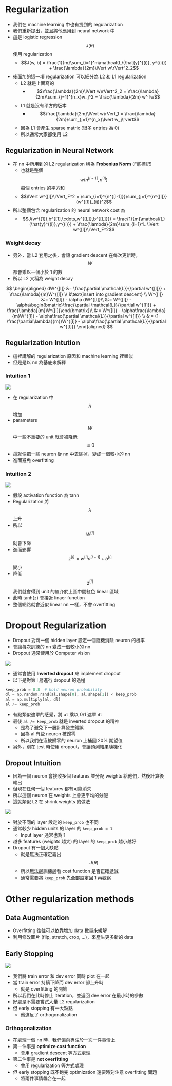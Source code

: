 # Regularization

* 我們在 machine learning 中也有提到的 regularization
* 我們重新提出，並且將他應用到 neural network 中
* 這是 logistic regression $$J(\theta)$$ 使用 regularization
  * $$J(w, b) = \frac{1}{m}\sum_{i=1}^m\mathcal{L}(\hat{y}^{(i)}, y^{(i)}) + \frac{\lambda}{2m}\lVert w\rVert^2_2$$
* 後面加的這一項 regularization 可以細分為 L2 和 L1 regularization
  * L2 就是上面寫的
    * $$\frac{\lambda}{2m}\lVert w\rVert^2_2 = \frac{\lambda}{2m}\sum_{j=1}^{n_x}w_j^2 = \frac{\lambda}{2m} w^Tw$$
  * L1 就是沒有平方的版本
    * $$\frac{\lambda}{2m}\lVert w\rVert_1 = \frac{\lambda}{2m}\sum_{j=1}^{n_x}\lvert w_j\rvert$$
  * 因為 L1 會產生 sparse matrix (很多 entries 為 0)
  * 所以通常大家都使用 L2

## Regularization in Neural Network

* 在 nn 中所用到的 L2 regularization 稱為 **Frobenius Norm** (F底標記)
  * 也就是整個 $$w (n^{[l-1]}, n^{[l]})$$ 每個 entries 的平方和
  * $$\lVert w^{[l]}\rVert_F^2 = \sum_{i=1}^{n^{[l-1]}}\sum_{j=1}^{n^{[l]}}(w^{[l]}_{ij})^2$$
* 所以整個包含 regularization 的 neural network cost 為
  * $$J(w^{[1]},b^{[1],\cdots,w^{[L]},b^{[L]}}) = \frac{1}{m}\mathcal{L}(\hat{y}^{(i)},y^{(i)}) + \frac{\lambda}{2m}\sum_{l=1}^L \lVert w^{[l]}\rVert_F^2$$

### Weight decay

* 另外，當 L2 套用之後，會讓 gradient descent 在每次更新時， $$W$$ 都會乘以一個小於 1 的數
* 所以 L2 又稱為 weight decay

$$
\begin{aligned}
dW^{[l]} &= \frac{\partial \mathcal{L}}{\partial w^{[l]}} + \frac{\lambda}{m}W^{[l]} \\
&\text{insert into gradient descent} \\
W^{[l]} &:= W^{[l]} - \alpha dW^{[l]}\\
&:= W^{[l]} - \alpha\begin{bmatrix}\frac{\partial \mathcal{L}}{\partial w^{[l]}} + \frac{\lambda}{m}W^{[l]}\end{bmatrix}\\
&:= W^{[l]} - \alpha\frac{\lambda}{m}W^{[l]} - \alpha\frac{\partial \mathcal{L}}{\partial w^{[l]}} \\
&:= (1-\frac{\partial\lambda}{m})W^{[l]} -  \alpha\frac{\partial \mathcal{L}}{\partial w^{[l]}}
\end{aligned}
$$

## Regularization Intution

* 這裡講解的 regularization 原因和 machine learning 裡類似
* 但是是以 nn 為基底來解釋

### Intuition 1

![](../../.gitbook/assets/regularization_intuition_nn_1.png)

* 在 regularization 中 $$\lambda$$ 增加
* parameters $$W$$ 中一些不重要的 unit 就會被降低 $$\approx 0$$
* 這就像把一些 neuron 從 nn 中去除掉，變成一個較小的 nn
* 進而避免 overfitting

### Intuition 2

![](../../.gitbook/assets/regularization_intuition_nn_2.png)

* 假設 activation function 為 tanh
* Regularization 將 $$\lambda$$ 上升
* 所以 $$W^{[l]}$$ 就會下降
* 進而影響 $$z^{[l]} = w^{[l]}a^{[l-1]}+b^{[l]}$$ 變小
* 降低 $$z^{[l]}$$ 我們就會得到 unit 的值介於上圖中間紅色 linear 區域
* 此時 tanh(z) 會接近 linaer function
* 整個網路就會近似 linear nn 一樣，不會 overfitting

# Dropout Regularization

* Dropout 對每一個 hidden layer 設定一個隨機消除 neuron 的機率
* 會讓每次訓練的 nn 變成一個較小的 nn
* Dropout 通常使用於 Computer vision

![](../../.gitbook/assets/dropout_regularization.png)

* 通常會使用 **Inverted dropout** 來 implement dropout
* 以下是對第 l 層進行 dropout 的過程

``` python
keep_prob = 0.8  # hold neuron probability
dl = np.random.rand(al.shape[0], al.shape[1]) < keep_prob
al = np.multiply(al, dl)
al /= keep_prob
```

* 有點類似遮罩的感覺，將 `al` 乘以 0/1 遮罩 `dl`
* 最後 `al /= keep_prob` 就是 inverted dropout 的精神
  * 是為了避免下一層計算發生錯誤
  * 因為 al 有些 neuron 被歸零
  * 所以我們在沒被歸零的 neuron 上補回 20% 期望值
* 另外，別在 test 時使用 dropout，會讓預測結果隨機化

## Dropout Intuition

* 因為一個 neuron 會接收多個 features 並分配 weights 給他們，然後計算後輸出
* 但現在任何一個 features 都有可能消失
* 所以這個 neuron 在 weights 上會更平均的分配
* 這就類似 L2 在 shrink weights 的做法

![](../../.gitbook/assets/dropout_keep_prob_setting.png)

* 對於不同的 layer 設定的 `keep_prob` 也不同
* 通常較少 hidden units 的 layer 的 `keep_prob = 1`
  * Input layer 通常也為 1
* 越多 features (weights 越大) 的 layer 的 `keep_prob` 越小越好
* Dropout 有一個大缺點
  * 就是無法正確定義出 $$J(\theta)$$
  * 所以無法邊訓練邊看 cost function 是否正確遞減
  * 通常需要將 `keep_prob` 先全部設定回 1 再觀察

# Other regularization methods

## Data Augmentation

* Overfitting 往往可以依靠增加 data 數量來緩解
* 利用修改圖片 (flip, stretch, crop, ...)，來產生更多新的 data

## Early Stopping

![](../../.gitbook/assets/early_stopping.png)

* 我們將 train error 和 dev error 同時 plot 在一起
* 當 train error 持續下降而 dev error 卻上升時
  * 就是 overfitting 的開始
* 所以我們在此時停止 iteration，並返回 dev error 在最小時的參數
* 好處是不需要嘗試大量 L2 regularization
* 但 early stopping 有一大缺點
  * 他違反了 orthogonalization

### Orthogonalization

* 在處理一個 nn 時，我們偏向專注於一次一件事情上
* 第一件事是 **optimize cost function**
  * 會用 gradient descent 等方式處理
* 第二件事是 **not overfitting**
  * 會用 regularization 等方式處理
* 但 early stopping 既不跑完 optimization 還要時刻注意 overfitting 問題
  * 將兩件事情耦合在一起